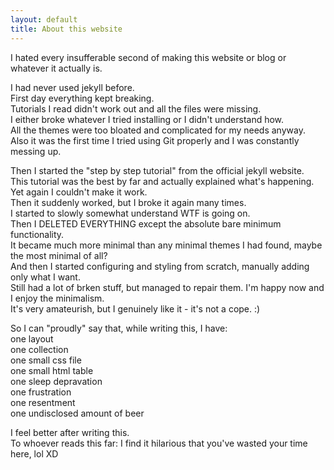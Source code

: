 ```yaml
---
layout: default
title: About this website
---
```

I hated every insufferable second of making this website or blog or whatever it actually is.  
  
I had never used jekyll before.  
First day everything kept breaking.  
Tutorials I read didn't work out and all the files were missing.  
I either broke whatever I tried installing or I didn't understand how.  
All the themes were too bloated and complicated for my needs anyway.  
Also it was the first time I tried using Git properly and I was constantly messing up.  
  
Then I started the "step by step tutorial" from the official jekyll website.  
This tutorial was the best by far and actually explained what's happening.  
Yet again I couldn't make it work.  
Then it suddenly worked, but I broke it again many times.  
I started to slowly somewhat understand WTF is going on.  
Then I DELETED EVERYTHING except the absolute bare minimum functionality.  
It became much more minimal than any minimal themes I had found, maybe the most minimal of all?  
And then I started configuring and styling from scratch, manually adding only what I want.  
Still had a lot of brken stuff, but managed to repair them.
I'm happy now and I enjoy the minimalism.  
It's very amateurish, but I genuinely like it - it's not a cope. :)  
  
So I can "proudly" say that, while writing this, I have:  
one layout  
one collection  
one small css file  
one small html table  
one sleep depravation  
one frustration  
one resentment  
one undisclosed amount of beer  
  
I feel better after writing this.  
To whoever reads this far: I find it hilarious that you've wasted your time here, lol XD  